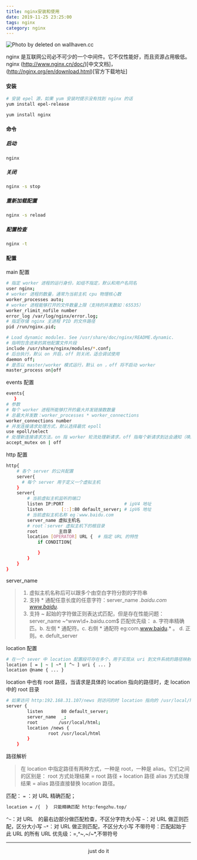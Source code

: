 ```yaml
---
title: nginx安装和使用
date: 2019-11-25 23:25:00
tags: nginx
category: nginx
---
```


![Photo by deleted on wallhaven.cc](/nginx.png)

nginx 是互联网公司必不可少的一个中间件。它不仅性能好，而且资源占用极低。nginx (http://www.nginx.cn/doc/)[中文文档]，(http://nginx.org/en/download.html)[官方下载地址]

<!--more-->


#### 安装

```bash
# 安装 epel 源，如果 yum 安装时提示没有找到 nginx 的话
yum install epel-release

yum install nginx
```

#### 命令

##### 启动
```bash
nginx
```
##### 关闭
```bash
nginx -s stop
```
##### 重新加载配置
```bash
nginx -s reload
```

##### 配置检查
```bash
nginx -t
```

#### 配置

main 配置

```bash
# 指定 worker 进程的运行身份，如组不指定，默认和用户名同名
user nginx;
# worker 进程的数量，通常为当前主机 cpu 物理核心数
worker_processes auto;
# worker 进程能够打开的文件数量上限（支持的并发数如：65535）
worker_rlimit_nofile number
error_log /var/log/nginx/error.log;
# 指定存储 nginx 主进程 PID 的文件路径
pid /run/nginx.pid;

# Load dynamic modules. See /usr/share/doc/nginx/README.dynamic.
# 指明包含进来的其他配置文件片段
include /usr/share/nginx/modules/*.conf;
# 后台执行，默认 on 开启，off 则关闭，适合调试使用
daemon off;
# 是否以 master/worker 模式运行，默认 on ，off 将不启动 worker
master_process on|off
```
events 配置

```bash
events{
   }
# 参数
# 每个 worker 进程所能够打开的最大并发链接数数量
# 总最大并发数：worker_processes * worker_connections
worker_connections number
# 并发连接请求处理方式，默认选择最优 epoll
use epoll/select
# 处理新连接请求方法，on 指 worker 轮流处理新请求，off 指每个新请求到达会通知（唤醒）所有 worker 进程，但是只有一个进程可以获得连接，造成‘惊群’，影响性能。
accept_mutex on | off
```
http 配置
 
```bash
http{
    # 各个 server 的公共配置
    server{
      # 每个 server 用于定义一个虚拟主机  
    }
    server{
        # 当前虚拟主机监听的端口
        listen IP:PORT                       # ipV4 地址
        listen       [::]:80 default_server; # ipV6 地址
        # 当前虚拟主机名称 eg：www.baidu.com
        server_name 虚拟主机名
        # root：server 虚拟主机下的根目录
        root        主目录
        location [OPERATOR] URL {  # 指定 URL 的特性
            if CONDITION{

            }
        }
    }
}
```
server_name

> 1. 虚拟主机名称后可以跟多个由空白字符分割的字符串
> 2. 支持 * 通配任意长度的任意字符：server_name *.baidu.com www.baidu.*
> 3. 支持 ~ 起始的字符做正则表达式匹配，但是存在性能问题：server_name ~^www\d+\.baidu\.com$
> 匹配优先级：
> a. 字符串精确匹。b. 左侧 * 通配符。c. 右侧 * 通配符 eg:com.www.baidu.* 。 d. 正则。e. defult_server



location 配置

```bash
# 在一个 sever 中 location 配置段可存在多个，用于实现从 uri 到文件系统的路径映射，nginx 会根据用户请求的 uri 来检查定义的所有 location,并找出一个最佳匹配进行应用。
location [ = | ~ | ~* | ^~ ] uri { ... }
location @name { ... }
```
location 中也有 root 路径，当请求是具体的 location 指向的路径时，走 location 中的 root 目录
```bash
# 如果访问 http:192.168.31.107/news 则访问的时 location 指向的 /usr/local/html/news 目录下的文件，不带路径则访问的是 server 下 root 目录下的文件
server {
        listen       80 default_server;
        server_name  _;
        root        /usr/local/html;
        location /news {
                root /usr/local/html
        }
    }
```

路径解析
> 在 location 中指定路径有两种方式，一种是 root，一种是 alias。它们之间的区别是：
> root 方式处理结果 = root 路径 + location 路径
> alias 方式处理结果 = alias 路径直接替换 location 路径。



匹配：
`=` ：对 URL 精确匹配；
```bash
location = /{  }  只能精确匹配 http:fengzhu.top/  
```
`^~`：对 URL　的最右边部分做匹配检查，不区分字符大小写
`~`：对 URL 做正则匹配，区分大小写
`~*`：对 URL 做正则匹配，不区分大小写
不带符号：匹配起始于此 URL 的所有 URL
优先级：=,^~,~/~*,不带符号



***

<center>just do it</center>